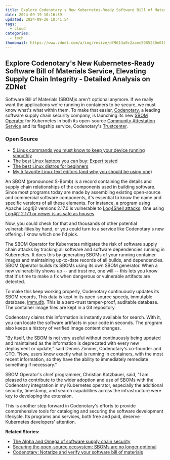 ```yaml
---
title: Explore Codenotary's New Kubernetes-Ready Software Bill of Materials Service, Elevating Supply Chain Integrity - Detailed Analysis on ZDNet
date: 2024-09-19 10:16:59
updated: 2024-09-20 10:41:54
tags:
  - cloud
categories:
  - tech
thumbnail: https://www.zdnet.com/a/img/resize/df9613a0c2aaec5985230e010833ea4d58145c5a/2017/07/12/0e12b766-4bc9-4d43-b610-e80b107ac54e/kubernetes-class.jpg?width=278&height=156&fit=crop&auto=webp
---
```


## Explore Codenotary's New Kubernetes-Ready Software Bill of Materials Service, Elevating Supply Chain Integrity - Detailed Analysis on ZDNet

Software Bill of Materials (SBOM)s aren't optional anymore. If we really want the applications we're running in containers to be secure, we must know what's what within them. To make that easier, [Codenotary](https://codenotary.com/), a leading software supply chain security company, is launching its new [SBOM Operator](https://github.com/ckotzbauer/sbom-operator) for Kubernetes in both its open-source [Community Attestation Service](https://cas.codenotary.com/) and its flagship service, Codenotary's [Trustcenter](https://codenotary.com/products/ci-cd/).

### Open Source

* [5 Linux commands you must know to keep your device running smoothly](https://www.zdnet.com/article/5-linux-commands-you-must-know-to-keep-your-device-running-smoothly/)
* [The best Linux laptops you can buy: Expert tested](https://www.zdnet.com/article/best-linux-laptop/)
* [The best Linux distros for beginners](https://www.zdnet.com/article/best-linux-desktops-for-beginners/)
* [My 5 favorite Linux text editors (and why you should be using one)](https://www.zdnet.com/article/my-favorite-linux-text-editors-and-why-you-should-be-using-one/)

An SBOM (pronounced S-Bomb) is a record containing the details and supply chain relationships of the components used in building software. Since most programs today are made by assembling existing open-source and commercial software components, it's essential to know the name and specific versions of all these elements. For instance, a program using Apache Log4j2 versions 2.17.0 is vulnerable to [Log4Shell attacks](https://thenewstack.io/log4shell-we-are-in-so-much-trouble/). One using [Log4j2 2.17.1 or newer is as safe as houses](https://logging.apache.org/log4j/2.x/security.html). 

Now, you could check for that and thousands of other potential vulnerabilities by hand, or you could turn to a service like Codenotary's new offering. I know which one I'd pick. 

The SBOM Operator for Kubernetes mitigates the risk of software supply chain attacks by tracking all software and software dependencies running in Kubernetes. It does this by generating SBOMs of your running container images and maintaining up-to-date records of all builds, and dependencies. SBOM Operator builds its SBOMs using its own SBOM generator. When a new vulnerability shows up -- and trust me, one will -- this lets you know that it's time to make a fix when dangerous or vulnerable artifacts are detected.

To make this keep working properly, Codenotary continuously updates its SBOM records, This data is kept in its open-source speedy, immutable database, [Immudb](https://codenotary.com/technologies/immudb/). This is a zero-trust tamper-proof, auditable database. The container image files are kept in a Git repository.

Codenotary claims this information is instantly available for search. With it, you can locate the software artifacts in your code in seconds. The program also keeps a history of verified image content changes.

"By itself, the SBOM is not very useful without continuously being updated and maintained as the information is deprecated with every new deployment or update," said Dennis Zimmer, Codenotary's co-founder and CTO. "Now, users know exactly what is running in containers, with the most recent information, so they have the ability to immediately remediate something if necessary."

SBOM Operator's chief programmer, Christian Kotzbauer, said, "I am pleased to contribute to the wider adoption and use of SBOMs with the Codenotary integration in my Kubernetes operator, especially the additional security, timestamp, and search capabilities across the infrastructure were key to developing the extension. 

This is another step forward in Codenotary's efforts to provide comprehensive tools for cataloging and securing the software development lifecycle. Its programs and services, both free and paid, deserve Kubernetes developers' attention.

**Related Stories:**

* [The Alpha and Omega of software supply chain security](https://www.zdnet.com/article/the-alpha-and-omega-of-software-supply-chain-security/)
* [Securing the open-source ecosystem: SBOMs are no longer optional](https://www.zdnet.com/article/securing-the-open-source-ecosystem-sboms-are-no-longer-optional/)
* [Codenotary: Notarize and verify your software bill of materials](https://www.zdnet.com/article/codenotary-open-source-notarization-service-for-software-bill-of-material-arrives/)

<ins class="adsbygoogle"
     style="display:block"
     data-ad-format="autorelaxed"
     data-ad-client="ca-pub-7571918770474297"
     data-ad-slot="1223367746"></ins>



<ins class="adsbygoogle"
     style="display:block"
     data-ad-client="ca-pub-7571918770474297"
     data-ad-slot="8358498916"
     data-ad-format="auto"
     data-full-width-responsive="true"></ins>

